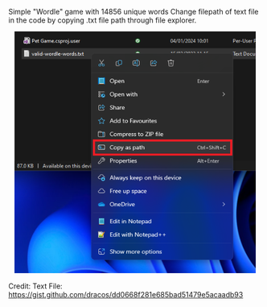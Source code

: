 Simple "Wordle"  game with 14856 unique words
Change filepath of text file in the code by copying .txt file path through file explorer.

<div id="header" align="center">
		<a>
			<img src="screenshot0 - Copy.bmp" width="480" height="480"/>
		</a>
</div>

Credit:
  Text File: https://gist.github.com/dracos/dd0668f281e685bad51479e5acaadb93
